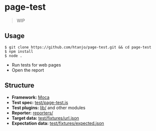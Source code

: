 # page-test

> WIP

## Usage
```shell
$ git clone https://github.com/htanjo/page-test.git && cd page-test
$ npm install
$ node .
```
- Run tests for web pages
- Open the report

## Structure
- **Framework:** [Moca](http://mochajs.org/)
- **Test spec:** [test/page-test.js](./test/page-test.js)
- **Test plugins:** [lib/](./lib) and other modules
- **Reporter:** [reporters/](./reporters)
- **Target data:** [test/fixtures/url.json](./test/fixtures/urls.json)
- **Expectation data:** [test/fixtures/expected.json](./test/fixtures/expected.json)
